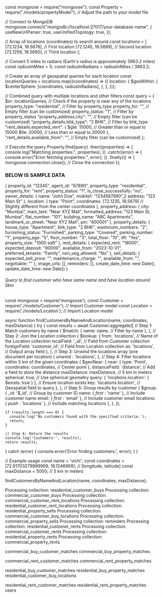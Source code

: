 const mongoose = require("mongoose");
const Property = require("./models/propertyModel"); // Adjust the path to your model file

// Connect to MongoDB
mongoose.connect("mongodb://localhost:27017/your-database-name", {
  useNewUrlParser: true,
  useUnifiedTopology: true,
});

// Array of locations (coordinates) to search around
const locations = [
  [72.1234, 18.5678], // First location
  [72.1245, 18.5689], // Second location
  [72.1256, 18.5690], // Third location
];

// Convert 5 miles to radians (Earth's radius is approximately 3963.2 miles)
const radiusInMiles = 5;
const radiusInRadians = radiusInMiles / 3963.2;

// Create an array of geospatial queries for each location
const locationQueries = locations.map((coordinates) => ({
  location: {
    $geoWithin: {
      $centerSphere: [coordinates, radiusInRadians],
    },
  },
}));

// Combined query with multiple locations and other filters
const query = {
  $or: locationQueries, // Check if the property is near any of the locations
  property_type: "residential", // Filter by property_type
  property_for: "", // Empty filter (can be customized)
  property_status: "1", // Filter by property_status
  "property_address.city": "", // Empty filter (can be customized)
  "property_details.bhk_type": "2 BHK", // Filter by bhk_type
  "rent_details.expected_rent": {
    $gte: 15000, // Greater than or equal to 15000
    $lte: 20000, // Less than or equal to 20000
  },
  "rent_details.available_from": "", // Empty filter (can be customized)
};

// Execute the query
Property.find(query)
  .then((properties) => {
    console.log("Matching properties:", properties);
  })
  .catch((error) => {
    console.error("Error fetching properties:", error);
  })
  .finally(() => {
    mongoose.connection.close(); // Close the connection
  });




  ###     BELOW IS SAMPLE DATA  #######






  {
  property_id: "12345",
  agent_id: "67890",
  property_type: "residential",
  property_for: "rent",
  property_status: "1",
  is_close_successfully: "no",
  owner_details: {
    name: "John Doe",
    mobile1: "1234567890",2
    address: "123 Main St"
  },
  location: {
    type: "Point",
    coordinates: [72.1235, 18.5679] // Slightly different from the center coordinates
  },
  property_address: {
    city: "Mumbai",
    main_text: "Near XYZ Mall",
    formatted_address: "123 Main St, Mumbai",
    flat_number: "101",
    building_name: "ABC Apartments",
    landmark_or_street: "Near XYZ Mall",
    pin: "400001"
  },
  property_details: {
    house_type: "Apartment",
    bhk_type: "2 BHK",
    washroom_numbers: "2",
    furnishing_status: "Furnished",
    parking_type: "Covered",
    parking_number: "1",
    property_age: "5",
    floor_number: "3",
    total_floor: "10",
    lift: "Yes",
    property_size: "1000 sqft"
  },
  rent_details: {
    expected_rent: "18000",
    expected_deposit: "90000",
    available_from: "2023-10-01",
    preferred_tenants: "Family",
    non_veg_allowed: "No"
  },
  sell_details: {
    expected_sell_price: "",
    maintenance_charge: "",
    available_from: "",
    negotiable: ""
  },
  image_urls: [],
  reminders: [],
  create_date_time: new Date(),
  update_date_time: new Date()
}



###### Query to find customer who have same name and have location around 5km #####



const mongoose = require('mongoose');
const Customer = require('./models/Customer'); // Import Customer model
const Location = require('./models/Location'); // Import Location model

async function findCustomersByNameAndLocation(name, coordinates, maxDistance) {
  try {
    const results = await Customer.aggregate([
      // Step 1: Match customers by name
      {
        $match: {
          name: name, // Filter by name
        },
      },
      // Step 2: Join the Location collection
      {
        $lookup: {
          from: 'locations', // Name of the Location collection
          localField: '_id', // Field from Customer collection
          foreignField: 'customer_id', // Field from Location collection
          as: 'locations', // Output array field
        },
      },
      // Step 3: Unwind the locations array (one document per location)
      {
        $unwind: '$locations',
      },
      // Step 4: Filter locations within 5 km of the given coordinates
      {
        $geoNear: {
          near: {
            type: 'Point',
            coordinates: coordinates, // Center point
          },
          distanceField: 'distance', // Add a field to store the distance
          maxDistance: maxDistance, // 5 km in meters
          spherical: true, // Use spherical geometry
          query: { 'locations.location': { $exists: true } }, // Ensure location exists
          key: 'locations.location', // Geospatial field to query
        },
      },
      // Step 5: Group results by customer
      {
        $group: {
          _id: '$_id', // Group by customer ID
          name: { $first: '$name' }, // Include customer name
          email: { $first: '$email' }, // Include customer email
          locations: { $push: '$locations' }, // Include matching locations
        },
      },
    ]);

    if (results.length === 0) {
      console.log('No customers found with the specified criteria.');
      return;
    }

    // Step 6: Return the results
    console.log('Customers:', results);
    return results;
  } catch (error) {
    console.error('Error finding customers:', error);
  }
}

// Example usage
const name = 'vichi';
const coordinates = [72.81703279999999, 19.1246969]; // [longitude, latitude]
const maxDistance = 5000; // 5 km in meters

findCustomersByNameAndLocation(name, coordinates, maxDistance);



Processing collection: residential_customer_buys
Processing collection: commercial_customer_buys
Processing collection: commercial_customer_rent_locations
Processing collection: residential_customer_rent_locations
Processing collection: residential_property_sells
Processing collection: commercial_customer_buy_locations
Processing collection: commercial_property_sells
Processing collection: reminders
Processing collection: residential_customer_rents
Processing collection: commercial_customer_rents
Processing collection: residential_property_rents
Processing collection: commercial_property_rents


commercial_buy_customer_matches
commercial_buy_property_matches






commercial_rent_customer_matches
commercial_rent_property_matches

residential_buy_customer_matches
residential_buy_property_matches
residential_customer_buy_locations





residential_rent_customer_matches
residential_rent_property_matches
users
